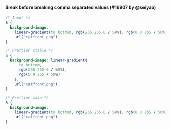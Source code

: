 #### Break before breaking comma separated values (#16907 by @seiyab)

<!-- prettier-ignore -->
```css
/* Input */
a {
  background-image:
    linear-gradient(to bottom, rgb(255 255 0 / 50%), rgb(0 0 255 / 50%)),
    url("catfront.png");
}

/* Prettier stable */
a {
  background-image: linear-gradient(
      to bottom,
      rgb(255 255 0 / 50%),
      rgb(0 0 255 / 50%)
    ),
    url("catfront.png");
}

/* Prettier main */
a {
  background-image:
    linear-gradient(to bottom, rgb(255 255 0 / 50%), rgb(0 0 255 / 50%)),
    url("catfront.png");
}
```
